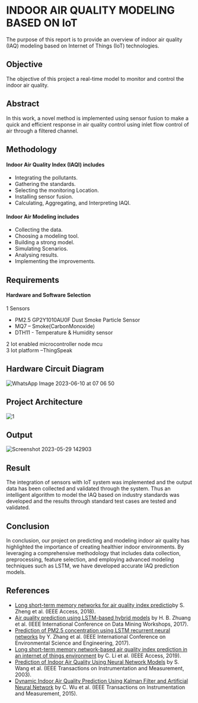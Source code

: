 # INDOOR AIR QUALITY MODELING BASED ON IoT
The purpose of this report is to provide an overview of indoor air quality (IAQ) modeling based on Internet of Things (IoT) technologies.

## Objective
The objective of this project a real-time model to monitor and control the indoor air quality.

## Abstract
In this work, a novel method is implemented using sensor fusion to make a quick and efficient response in air quality control using inlet flow control of air through a filtered channel.

## Methodology

#### Indoor Air Quality Index (IAQI) includes 

+ Integrating the pollutants.
+ Gathering the standards.
+ Selecting the monitoring Location.
+ Installing sensor fusion.
+ Calculating, Aggregating, and Interpreting IAQI.

#### Indoor Air Modeling includes

+ Collecting the data.
+ Choosing a modeling tool.
+ Building a strong model.
+ Simulating Scenarios.
+ Analysing results.
+ Implementing the improvements.

## Requirements
#### Hardware and Software Selection
1 Sensors
+ PM2.5 GP2Y1010AU0F Dust Smoke Particle Sensor
+ MQ7 – Smoke(CarbonMonoxide)
+ DTH11 - Temperature & Humidity sensor
 
2 Iot enabled microcontroller node mcu<br>
3 Iot platform –ThingSpeak 

## Hardware Circuit Diagram 

![WhatsApp Image 2023-06-10 at 07 06 50](https://github.com/Sugan2002/INDOOR-AIR-QUALITY-MODELING-ON-IOT/assets/77089743/3338d607-d76c-4b21-a5d6-5ed3d111b091)

## Project Architecture

![1](https://github.com/Gowri4622/INDOOR-AIR-QUALITY-MODELING-BASED-ON-IoT/assets/75235455/31d706ed-a124-42b0-bf93-a34ff3906f05)

## Output


![Screenshot 2023-05-29 142903](https://github.com/Gowri4622/INDOOR-AIR-QUALITY-MODELING-BASED-ON-IoT/assets/75235455/a5bd650e-2802-4a60-bfd6-36e6c796f4e1)



## Result
The integration of sensors with IoT system was implemented and the output data has been collected and validated through the system. Thus an intelligent algorithm to model the IAQ based on industry standards was developed and the results through standard test cases are tested and validated.

## Conclusion
In conclusion, our project on predicting and modeling indoor air quality has
highlighted the importance of creating healthier indoor environments. By leveraging a comprehensive methodology that includes data collection, preprocessing, feature selection, and employing advanced modeling techniques such as LSTM, we have developed accurate IAQ prediction models.

## References
+ [Long short-term memory networks for air quality index predictio](https://ieeexplore.ieee.org/abstract/document/8489425)by S. Zheng et al. (IEEE Access, 2018).
+ [Air quality prediction using LSTM-based hybrid models](https://ieeexplore.ieee.org/abstract/document/8215599) by H. B. Zhuang et al. (IEEE International Conference on Data Mining Workshops, 2017).
+ [Prediction of PM2.5 concentration using LSTM recurrent neural networks](https://ieeexplore.ieee.org/abstract/document/8264573) by Y. Zhang et al. (IEEE International Conference on Environmental Science and Engineering, 2017).
+ [Long short-term memory network-based air quality index prediction in an internet of things environment](https://ieeexplore.ieee.org/abstract/document/8712119) by C. Li et al. (IEEE Access, 2019). 
+ [Prediction of Indoor Air Quality Using Neural Network Models](https://ieeexplore.ieee.org/abstract/document/1203299) by S. Wang et al. (IEEE Transactions on Instrumentation and Measurement, 2003). 
+ [Dynamic Indoor Air Quality Prediction Using Kalman Filter and Artificial Neural Network](https://ieeexplore.ieee.org/abstract/document/7138119) by C. Wu et al. (IEEE Transactions on Instrumentation and Measurement, 2015).





